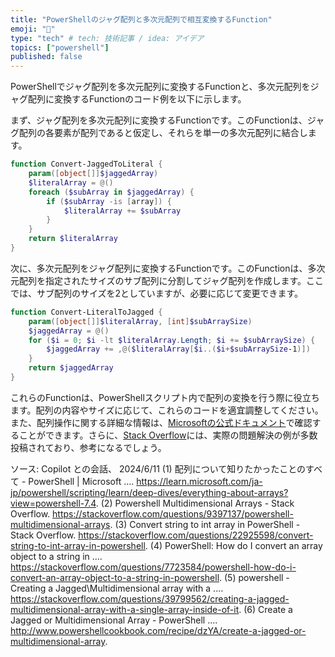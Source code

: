 ```yaml
---
title: "PowerShellのジャグ配列と多次元配列で相互変換するFunction"
emoji: "📑"
type: "tech" # tech: 技術記事 / idea: アイデア
topics: ["powershell"]
published: false
---
```


PowerShellでジャグ配列を多次元配列に変換するFunctionと、多次元配列をジャグ配列に変換するFunctionのコード例を以下に示します。

まず、ジャグ配列を多次元配列に変換するFunctionです。このFunctionは、ジャグ配列の各要素が配列であると仮定し、それらを単一の多次元配列に結合します。

```powershell
function Convert-JaggedToLiteral {
    param([object[]]$jaggedArray)
    $literalArray = @()
    foreach ($subArray in $jaggedArray) {
        if ($subArray -is [array]) {
            $literalArray += $subArray
        }
    }
    return $literalArray
}
```

次に、多次元配列をジャグ配列に変換するFunctionです。このFunctionは、多次元配列を指定されたサイズのサブ配列に分割してジャグ配列を作成します。ここでは、サブ配列のサイズを2としていますが、必要に応じて変更できます。

```powershell
function Convert-LiteralToJagged {
    param([object[]]$literalArray, [int]$subArraySize)
    $jaggedArray = @()
    for ($i = 0; $i -lt $literalArray.Length; $i += $subArraySize) {
        $jaggedArray += ,@($literalArray[$i..($i+$subArraySize-1)])
    }
    return $jaggedArray
}
```

これらのFunctionは、PowerShellスクリプト内で配列の変換を行う際に役立ちます。配列の内容やサイズに応じて、これらのコードを適宜調整してください。また、配列操作に関する詳細な情報は、[Microsoftの公式ドキュメント](^2^)で確認することができます。さらに、[Stack Overflow](^1^)には、実際の問題解決の例が多数投稿されており、参考になるでしょう。

ソース: Copilot との会話、 2024/6/11
(1) 配列について知りたかったことのすべて - PowerShell | Microsoft .... https://learn.microsoft.com/ja-jp/powershell/scripting/learn/deep-dives/everything-about-arrays?view=powershell-7.4.
(2) Powershell Multidimensional Arrays - Stack Overflow. https://stackoverflow.com/questions/9397137/powershell-multidimensional-arrays.
(3) Convert string to int array in PowerShell - Stack Overflow. https://stackoverflow.com/questions/22925598/convert-string-to-int-array-in-powershell.
(4) PowerShell: How do I convert an array object to a string in .... https://stackoverflow.com/questions/7723584/powershell-how-do-i-convert-an-array-object-to-a-string-in-powershell.
(5) powershell - Creating a Jagged\Multidimensional array with a .... https://stackoverflow.com/questions/39799562/creating-a-jagged-multidimensional-array-with-a-single-array-inside-of-it.
(6) Create a Jagged or Multidimensional Array - PowerShell .... http://www.powershellcookbook.com/recipe/dzYA/create-a-jagged-or-multidimensional-array.
